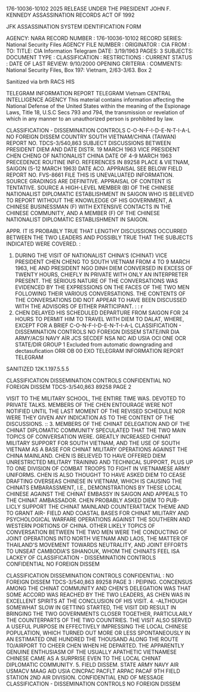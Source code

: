 176-10036-10102 2025 RELEASE UNDER THE PRESIDENT JOHN F. KENNEDY ASSASSINATION RECORDS ACT OF 1992

JFK ASSASSINATION SYSTEM
IDENTIFICATION FORM

AGENCY: NARA
RECORD NUMBER : 176-10036-10102
RECORD SERIES: National Security Files
AGENCY FILE NUMBER :
ORIGINATOR : CIA
FROM :
TO:
TITLE: CIA Information Telegram
DATE: 3/19/1963
PAGES: 3
SUBJECTS:
DOCUMENT TYPE :
CLASSIFICATION :
RESTRICTIONS :
CURRENT STATUS :
DATE OF LAST REVIEW: 9/10/2000
OPENING CRITERIA :
COMMENTS: National Security Files, Box 197: Vietnam, 2/63-3/63. Box 2

Sanitized via brth RACS HIS

TELEGRAM INFORMATION REPORT TELEGRAM
Vietnam
CENTRAL INTELLIGENCE AGENCY
This material contains information affecting the National Defense of the United States within the meaning of the Espionage Laws, Title 18, U.S.C Secs
793 and 794, the transmission or revelation of which in any manner to an unauthorized person is prohibited by law.

CLASSIFICATION - DISSEMINATION CONTROLS
C-O-N-F-I-D-E-N-T-I-A-L NO FOREIGN DISSEM
COUNTRY SOUTH VIETNAM/CHINA (TAIWAN) REPORT NO. TDCS-3/540,863
SUBJECT DISCUSSIONS BETWEEN PRESIDENT DIEM AND DATE DISTR. 19 MARCH 1963
VICE PRESIDENT CHEN CHENG OF NATIONALIST
CHINA
DATE OF 4-9 MARCH 1963 PRECEDENCE ROUTINE
INFO. REFERENCES IN 89258
PLACE & VIETNAM, SAIGON (5-12 MARCH 1963)
DATE ACO.
APPRAISAL SEE BELOW FIELD REPORT NO. FVS-8661
FILE
THIS IS UNEVALUATED INFORMATION. SOURCE GRADINGS ARE DEFINITIVE. APPRAISAL OF CONTENT IS TENTATIVE.
SOURCE A HIGH-LEVEL MEMBER (B) OF THE CHINESE NATIONALIST DIPLOMATIC ESTABLISHMENT IN
SAIGON WHO IS BELIEVED TO REPORT WITHOUT THE KNOWLEDGE OF HIS GOVERNMENT, A
CHINESE BUSINESSMAN (F) WITH EXTENSIVE CONTACTS IN THE CHINESE COMMUNITY, AND A
MEMBER (F) OF THE CHINESE NATIONALIST DIPLOMATIC ESTABLISHMENT IN SAIGON.

APPR. IT IS PROBABLY TRUE THAT LENGTHY DISCUSSIONS OCCURRED BETWEEN THE TWO LEADERS AND
POSSIBLY TRUE THAT THE SUBJECTS INDICATED WERE COVERED.
:
1. DURING THE VISIT OF NATIONALIST CHINA'S (CHINAT) VICE PRESIDENT CHEN CHENG
TO SOUTH VIETNAM FROM 4 TO 9 MARCH 1963, HE AND PRESIDENT NGO DINH DIEM CONVERSED
IN EXCESS OF TWENTY HOURS, CHIEFLY IN PRIVATE WITH ONLY AN INTERPRETER PRESENT.
THE SERIOUS NATURE OF THE CONVERSATIONS WAS EVIDENCED BY THE EXPRESSIONS ON THE
FACES OF THE TWO MEN FOLLOWING THEIR VARIOUS CONVERSATIONS. THE CONTENTS OF THE
CONVERSATIONS DID NOT APPEAR TO HAVE BEEN DISCUSSED WITH THE ADVISORS OF EITHER
PARTICIPANT.
:
:
r
2. CHEN DELAYED HIS SCHEDULED DEPARTURE FROM SAIGON FOR 24 HOURS TO PERMIT
HIM TO TRAVEL WITH DIEM TO DALAT, WHERE, EXCEPT FOR A BRIEF
C-O-N-F-I-D-E-N-T-I-A-L CLASSIFICATION - DISSEMINATION CONTROLS
NO FOREIGN DISSEM
STATE/INR DIA ARMY/ACSI NAVY AİR JCS SECDEF NSA NIC AID USIA OCI ONE OCR
STATE/DIR
GROUP 1
Excluded from automatic
downgrading and
dectasufication
ORR
OB
00
EXO
TELEGRAM INFORMATION REPORT TELEGRAM

SANITIZED 12K.1.197.5.5.5

CLASSIFICATION DISSEMINATION CONTROLS
CONFIDENTIAL NO FOREIGN DISSEM TDCS-3/540,863 89258
PAGE 2

VISIT TO THE MILITARY SCHOOL, THE ENTIRE TIME WAS. DEVOTED TO PRIVATE
TALKS. MEMBERS OF THE CHEN ENTOURAGE WERE NOT NOTIFIED UNTIL THE
LAST MOMENT OF THE REVISED SCHEDULE NOR WERE THEY GIVEN ANY INDICATION
AS TO THE CONTENT OF THE DISCUSSIONS.
::
3. MEMBERS OF THE CHINAT DELEGATION AND OF THE CHINAT DIPLOMATIC
COMMUNITY SPECULATED THAT THE TWO MAIN TOPICS OF CONVERSATION WERE.
GREATLY INCREASED CHINAT MILITARY SUPPORT FOR SOUTH VIETNAM, AND THE
USE OF SOUTH VIETNAM AS A BASE FOR CHINAT MILITARY OPERATIONS AGAINST
THE CHINA MAINLAND. CHEN IS BELIEVED TO HAVE OFFERED DIEM UNRESTRICTED
MILITARY TRAINING AND TECHNICAL SUPPORT, PLUS UP TO ONE DIVISION OF
COMBAT TROOPS TO FIGHT IN VIETNAMESE ARMY UNIFORMS. CHEN IS ALSO
THOUGHT TO HAVE ASKED DIEM TO CEASE DRAFTING OVERSEAS CHINESE IN
VIETNAM, WHICH IS CAUSING THE CHINATS EMBARASSMENT, I.E., DEMONSTRATIONS
BY THESE LOCAL CHINESE AGAINST THE CHINAT EMBASSY IN SAIGON AND
APPEALS TO THE CHINAT AMBASSADOR. CHEN PROBABLY ASKED DIEM TO PUB-
LICLY SUPPORT THE CHINAT MAINLAND COUNTERATTACK THEME AND TO GRANT AIR-
FIELD AND COASTAL BASES FOR CHINAT MILITARY AND PSYCHOLOGICAL WARFARE
OPERATIONS AGAINST THE SOUTHERN AND WESTERN PORTIONS OF CHINA.
OTHER LIKELY TOPICS OF CONVERSATION BETWEEN THE TWO MEN WERE THE
CONDUCTING OF JOINT OPERATIONS INTO NORTH VIETNAM AND LAOS, THE
MATTER OF THAILAND'S MOVEMENT TOWARDS NEUTRALITY, AND JOINT EFFORTS
TO UNSEAT CAMBODIA'S SIHANOUK, WHOM THE CHINATS FEEL ISA LACKEY OF
CLASSIFICATION - DISSEMINATION CONTROLS
CONFIDENTIAL NO FOREIGN DISSEM

CLASSIFICATION
DISSEMINATION CONTROLS
CONFIDENTIAL : NO FOREIGN DISSEM TDCS-3/540,863 89258
PAGE 3
:
PEIPING. CONCENSUS AMONG THE CHINAT COMMUNITY AND CHEN'S DELEGATION
WAS THAT SOME ACCORD WAS REACHED BY THE TWO LEADERS, AS CHEN WAS IN
EXCELLENT SPIRITS AT THE CONCLUSION OF HIS VISIT.
4. -ALTHOUGH SOMEWHAT SLOW IN GETTING STARTED, THE VISIT DID
RESULT IN BRINGING THE TWO GOVERNMENTS CLOSER TOGETHER, PARTICULARLY
THE COUNTERPARTS OF THE TWO COUNTRIES. THE VISIT ALSO SERVED A
USEFUL PURPOSE IN EFFECTIVELY IMPRESSING THE LOCAL CHINESE POPULATION,
WHICH TURNED OUT MORE OR LESS SPONTANEOUSLY IN AN ESTIMATED ONE HUNDRED
THE
THOUSAND ALONG THE ROUTE TO/AIRPORT TO CHEER CHEN WHEN HE
DEPARTED. THE APPARENTLY GENUINE ENTHUSIASM OF THE USUALLY APATHETIC
VIETNAMESE CHINESE CAME AS A SURPRISE EVEN TO THE LOCAL CHINAT
DIPLOMATIC COMMUNITY.
5. FIELD DISSEM. STATE ARMY NAVY AIR USMACV MAAG AID USIA
CINCPAC PACFLT ARPAC PACAF 9TH FIELD STATION 2ND AIR DIVISION.
CONFIDENTIAL END OF MESSAGE
CLASSIFICATION - DISSEMINATION CONTROLS
NO FOREIGN DISSEM
